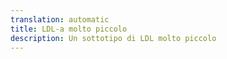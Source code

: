 ```yaml
---
translation: automatic
title: LDL-a molto piccolo
description: Un sottotipo di LDL molto piccolo
---
```

